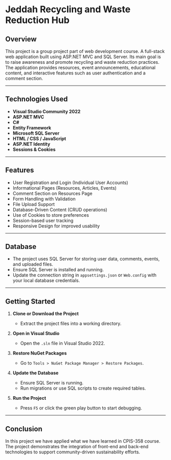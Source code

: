 # Jeddah Recycling and Waste Reduction Hub

##  Overview
This project is a group project part of web development course. A full-stack web application built using ASP.NET MVC and SQL Server. Its main goal is to raise awareness and promote recycling and waste reduction practices. The application provides resources, event announcements, educational content, and interactive features such as user authentication and a comment section.

---

##  Technologies Used
- **Visual Studio Community 2022**
- **ASP.NET MVC**
- **C#**
- **Entity Framework**
- **Microsoft SQL Server**
- **HTML / CSS / JavaScript**
- **ASP.NET Identity**
- **Sessions & Cookies**

---

##  Features
- User Registration and Login (Individual User Accounts)
- Informational Pages (Resources, Articles, Events)
- Comment Section on Resources Page
- Form Handling with Validation
- File Upload Support
- Database-Driven Content (CRUD operations)
- Use of Cookies to store preferences
- Session-based user tracking
- Responsive Design for improved usability

---

##  Database
- The project uses SQL Server for storing user data, comments, events, and uploaded files.
- Ensure SQL Server is installed and running.
- Update the connection string in `appsettings.json` or `Web.config` with your local database credentials.

---

##  Getting Started

1. **Clone or Download the Project**
   - Extract the project files into a working directory.

2. **Open in Visual Studio**
   - Open the `.sln` file in Visual Studio 2022.

3. **Restore NuGet Packages**
   - Go to `Tools > NuGet Package Manager > Restore Packages`.

4. **Update the Database**
   - Ensure SQL Server is running.
   - Run migrations or use SQL scripts to create required tables.

5. **Run the Project**
   - Press `F5` or click the green play button to start debugging.


---

## Conclusion
In this project we have applied what we have learned in CPIS-358 course. The project demonstrates the integration of front-end and back-end technologies to support community-driven sustainability efforts.






